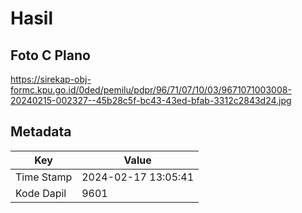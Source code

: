 # Hasil

## Foto C Plano

https://sirekap-obj-formc.kpu.go.id/0ded/pemilu/pdpr/96/71/07/10/03/9671071003008-20240215-002327--45b28c5f-bc43-43ed-bfab-3312c2843d24.jpg


## Metadata

| Key        | Value               |
| ---------- | ------------------- |
| Time Stamp | 2024-02-17 13:05:41 |
| Kode Dapil | 9601                |



